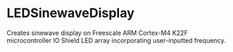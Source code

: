 # LEDSinewaveDisplay
Creates sinewave display on Freescale ARM Cortex-M4 K22F microcontroller IO Shield LED array incorporating user-inputted frequency.
